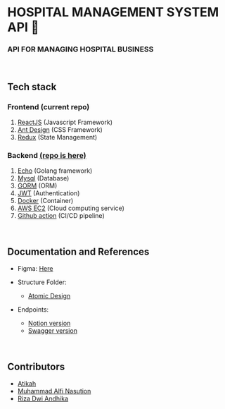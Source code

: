 # HOSPITAL MANAGEMENT SYSTEM API 🏥

### API FOR MANAGING HOSPITAL BUSINESS

<br>

## Tech stack

### Frontend (current repo)

1. [ReactJS](https://reactjs.org/) (Javascript Framework)
2. [Ant Design](https://ant.design/) (CSS Framework)
3. [Redux](https://redux.js.org/) (State Management)

### Backend [(repo is here)](https://github.com/final-project-alterra/hospital-management-system-api)

1. [Echo](https://echo.labstack.com/) (Golang framework)
2. [Mysql](https://www.mysql.com/) (Database)
3. [GORM](https://gorm.io/) (ORM)
4. [JWT](https://jwt.io/) (Authentication)
5. [Docker](https://www.docker.com/) (Container)
6. [AWS EC2](https://aws.amazon.com/ec2/) (Cloud computing service)
7. [Github action](https://github.com/features/actions) (CI/CD pipeline)

<br>

## Documentation and References

- Figma: [Here](https://www.figma.com/file/Oqtti69OA6AkOna0RE4xrk/Final-Project---Alterra-team-library?node-id=428%3A2)

- Structure Folder:

  - [Atomic Design](https://bradfrost.com/blog/post/atomic-web-design/)

- Endpoints:

  - [Notion version](https://dented-neighbor-55b.notion.site/Endpoints-a872a8843a914264998422e1dccdd684)
  - [Swagger version](https://app.swaggerhub.com/apis/alfi2811/API_Hospital_Management_System/1.0)

<br>

## Contributors

- [Atikah](https://github.com/szatk)
- [Muhammad Alfi Nasution](https://github.com/alfi2811)
- [Riza Dwi Andhika](https://github.com/rizadwiandhika)